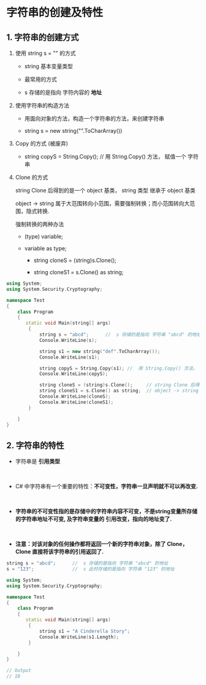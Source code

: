 # 字符串的创建及特性

## 1. 字符串的创建方式

1. 使用 string s = "" 的方式
  
   - string 基本变量类型
  
   - 最常用的方式
  
   - s 存储的是指向 字符内容的 **地址**
  
2. 使用字符串的构造方法

   - 用面向对象的方法，构造一个字符串的方法，来创建字符串 
   
   - string s = new string("".ToCharArray())

3. Copy 的方式  (被废弃)
   
    - string copyS = String.Copy(); //  用 String.Copy() 方法， 赋值一个 字符串
  
4. Clone 的方式

    string Clone 后得到的是一个 object 基类， string 类型 继承于 object 基类

    object -> string 属于大范围转向小范围，需要强制转换；而小范围转向大范围，隐式转换.

    强制转换的两种办法

    - (type) variable;
  
    - variable as type;    

      - string cloneS = (string)s.Clone();    
       
      - string cloneS1 = s.Clone() as string;  

```C++
using System;
using System.Security.Cryptography;

namespace Test
{
    class Program
    {
       static void Main(string[] args)
        {
            string s = "abcd";      //  s 存储的是指向 字符串 "abcd" 的地址
            Console.WriteLine(s);

            string s1 = new string("def".ToCharArray());
            Console.WriteLine(s1);

            string copyS = String.Copy(s1); //  用 String.Copy() 方法， 赋值一个 字符串 被废弃了
            Console.WriteLine(copyS);

            string cloneS = (string)s.Clone();     // string Clone 后得到的是一个 object 类， string 类型 继承于 object 基类
            string cloneS1 = s.Clone() as string;  // object -> string 大范围转向小范围强制转换；小范围转向大范围，隐式转换.
            Console.WriteLine(cloneS);
            Console.WriteLine(cloneS1);
        }

    }
}
```

## 2. 字符串的特性

- 字符串是 **引用类型**
  
<br>
  
- C# 中字符串有一个重要的特性：**不可变性，字符串一旦声明就不可以再改变.**
  
<br>

- **字符串的不可变性指的是存储中的字符串内容不可变，不是string变量所存储的字符串地址不可变, 及字符串变量的 引用改变，指向的地址变了.**

<br>

- **注意：对该对象的任何操作都将返回一个新的字符串对象，除了 Clone，Clone 直接将该字符串的引用返回了.**

```C++
string s = "abcd";      //  s 存储的是指向 字符串 "abcd" 的地址
s = "123";              //  s 此时存储的是指向 字符串 "123" 的地址
```

```C++
using System;
using System.Security.Cryptography;

namespace Test
{
    class Program
    {
       static void Main(string[] args)
        {
            string s1 = "A Cinderella Story";
            Console.WriteLine(s1.Length);
        }

    }
}

// Output
// 18
```